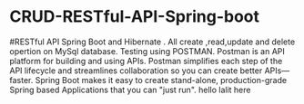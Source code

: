 # CRUD-RESTful-API-Spring-boot

#RESTful API 
Spring Boot and Hibernate .
All create ,read,update and delete opertion on MySql database.
Testing using POSTMAN. 
Postman is an API platform for building and using APIs. Postman simplifies each step of the API lifecycle and 
streamlines collaboration so you can create better APIs—faster.
Spring Boot makes it easy to create stand-alone, production-grade Spring based Applications that you can "just run". 
hello lalit here
